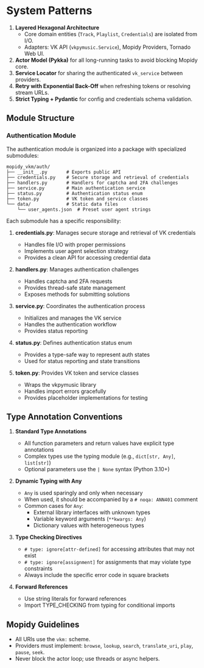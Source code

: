 
# System Patterns

1. **Layered Hexagonal Architecture**
   - Core domain entities (`Track`, `Playlist`, `Credentials`) are isolated from I/O.
   - Adapters: VK API (`vkpymusic.Service`), Mopidy Providers, Tornado Web UI.
2. **Actor Model (Pykka)** for all long-running tasks to avoid blocking Mopidy core.
3. **Service Locator** for sharing the authenticated `vk_service` between providers.
4. **Retry with Exponential Back-Off** when refreshing tokens or resolving stream URLs.
5. **Strict Typing + Pydantic** for config and credentials schema validation.

## Module Structure

### Authentication Module

The authentication module is organized into a package with specialized submodules:

```
mopidy_vkm/auth/
├── __init__.py       # Exports public API
├── credentials.py    # Secure storage and retrieval of credentials
├── handlers.py       # Handlers for captcha and 2FA challenges
├── service.py        # Main authentication service
├── status.py         # Authentication status enum
├── token.py          # VK token and service classes
└── data/             # Static data files
    └── user_agents.json  # Preset user agent strings
```

Each submodule has a specific responsibility:

1. **credentials.py**: Manages secure storage and retrieval of VK credentials
   - Handles file I/O with proper permissions
   - Implements user agent selection strategy
   - Provides a clean API for accessing credential data

2. **handlers.py**: Manages authentication challenges
   - Handles captcha and 2FA requests
   - Provides thread-safe state management
   - Exposes methods for submitting solutions

3. **service.py**: Coordinates the authentication process
   - Initializes and manages the VK service
   - Handles the authentication workflow
   - Provides status reporting

4. **status.py**: Defines authentication status enum
   - Provides a type-safe way to represent auth states
   - Used for status reporting and state transitions

5. **token.py**: Provides VK token and service classes
   - Wraps the vkpymusic library
   - Handles import errors gracefully
   - Provides placeholder implementations for testing

## Type Annotation Conventions

1. **Standard Type Annotations**
   - All function parameters and return values have explicit type annotations
   - Complex types use the typing module (e.g., `dict[str, Any]`, `list[str]`)
   - Optional parameters use the `| None` syntax (Python 3.10+)

2. **Dynamic Typing with Any**
   - `Any` is used sparingly and only when necessary
   - When used, it should be accompanied by a `# noqa: ANN401` comment
   - Common cases for `Any`:
     - External library interfaces with unknown types
     - Variable keyword arguments (`**kwargs: Any`)
     - Dictionary values with heterogeneous types

3. **Type Checking Directives**
   - `# type: ignore[attr-defined]` for accessing attributes that may not exist
   - `# type: ignore[assignment]` for assignments that may violate type constraints
   - Always include the specific error code in square brackets

4. **Forward References**
   - Use string literals for forward references
   - Import TYPE_CHECKING from typing for conditional imports

## Mopidy Guidelines
- All URIs use the `vkm:` scheme.
- Providers must implement: `browse`, `lookup`, `search`, `translate_uri`, `play`, `pause`, `seek`.
- Never block the actor loop; use threads or async helpers.
